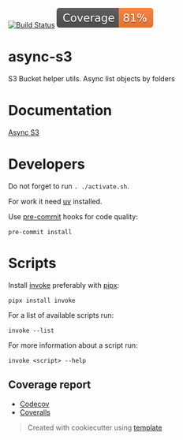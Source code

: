 [![Build Status](https://github.com/andgineer/async-s3/workflows/CI/badge.svg)](https://github.com/andgineer/async-s3/actions)
[![Coverage](https://raw.githubusercontent.com/andgineer/async-s3/python-coverage-comment-action-data/badge.svg)](https://htmlpreview.github.io/?https://github.com/andgineer/async-s3/blob/python-coverage-comment-action-data/htmlcov/index.html)
# async-s3

S3 Bucket helper utils. Async list objects by folders 

# Documentation

[Async S3](https://andgineer.github.io/async-s3/)

# Developers

Do not forget to run `. ./activate.sh`.

For work it need [uv](https://github.com/astral-sh/uv) installed.

Use [pre-commit](https://pre-commit.com/#install) hooks for code quality:

    pre-commit install

# Scripts

Install [invoke](https://docs.pyinvoke.org/en/stable/) preferably with [pipx](https://pypa.github.io/pipx/):

    pipx install invoke

For a list of available scripts run:

    invoke --list

For more information about a script run:

    invoke <script> --help


## Coverage report
* [Codecov](https://app.codecov.io/gh/andgineer/async-s3/tree/main/src%2Faws_s3)
* [Coveralls](https://coveralls.io/github/andgineer/async-s3)

> Created with cookiecutter using [template](https://github.com/andgineer/cookiecutter-python-package)